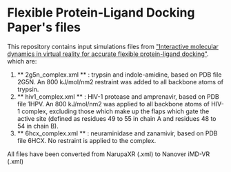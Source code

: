 # Flexible Protein-Ligand Docking Paper's files

This repository contains input simulations files from 
["Interactive molecular dynamics in virtual  reality for accurate flexible protein-ligand docking"](https://journals.plos.org/plosone/article?id=10.1371/journal.pone.0228461).
which are:

1. ** 2g5n_complex.xml ** : trypsin and indole-amidine, based on PDB file 2G5N. 
    An 800 kJ/mol/nm2 restraint was added to all backbone atoms of trypsin.
2.  ** hiv1_complex.xml ** : HIV-1 protease and amprenavir, based on PDB file 1HPV.
    An 800 kJ/mol/nm2 was applied to all backbone atoms of HIV-1 complex, excluding those which 
    make up the flaps which gate the active site (defined as residues 49 to 55 in chain A and 
    residues 48 to 54 in chain B).
3.  ** 6hcx_complex.xml ** : neuraminidase and zanamivir, based on PDB file 6HCX.
    No restraint is applied to the complex.

All files have been converted from NarupaXR (.xml) to Nanover iMD-VR (.xml)